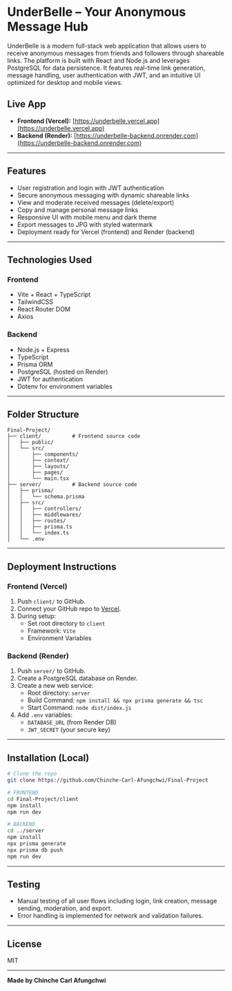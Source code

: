 
# UnderBelle – Your Anonymous Message Hub

UnderBelle is a modern full-stack web application that allows users to receive anonymous messages from friends and followers through shareable links. The platform is built with React and Node.js and leverages PostgreSQL for data persistence. It features real-time link generation, message handling, user authentication with JWT, and an intuitive UI optimized for desktop and mobile views.

## Live App

- **Frontend (Vercel):** [https://underbelle.vercel.app](https://underbelle.vercel.app)
- **Backend (Render):** [https://underbelle-backend.onrender.com](https://underbelle-backend.onrender.com)

---

## Features

- User registration and login with JWT authentication
- Secure anonymous messaging with dynamic shareable links
- View and moderate received messages (delete/export)
- Copy and manage personal message links
- Responsive UI with mobile menu and dark theme
- Export messages to JPG with styled watermark
- Deployment ready for Vercel (frontend) and Render (backend)

---

## Technologies Used

### Frontend
- Vite + React + TypeScript
- TailwindCSS
- React Router DOM
- Axios

### Backend
- Node.js + Express
- TypeScript
- Prisma ORM
- PostgreSQL (hosted on Render)
- JWT for authentication
- Dotenv for environment variables

---

##  Folder Structure

```
Final-Project/
├── client/          # Frontend source code
│   ├── public/
│   └── src/
│       ├── components/
│       ├── context/
│       ├── layouts/
│       ├── pages/
│       └── main.tsx
├── server/          # Backend source code
│   ├── prisma/
│   │   └── schema.prisma
│   ├── src/
│   │   ├── controllers/
│   │   ├── middlewares/
│   │   ├── routes/
│   │   ├── prisma.ts
│   │   └── index.ts
│   └── .env
```

---

## Deployment Instructions

### Frontend (Vercel)
1. Push `client/` to GitHub.
2. Connect your GitHub repo to [Vercel](https://vercel.com).
3. During setup:
   - Set root directory to `client`
   - Framework: `Vite`
   - Environment Variables 

### Backend (Render)
1. Push `server/` to GitHub.
2. Create a PostgreSQL database on Render.
3. Create a new web service:
   - Root directory: `server`
   - Build Command: `npm install && npx prisma generate && tsc`
   - Start Command: `node dist/index.js`
4. Add `.env` variables:
   - `DATABASE_URL` (from Render DB)
   - `JWT_SECRET` (your secure key)

---

## Installation (Local)

```bash
# Clone the repo
git clone https://github.com/Chinche-Carl-Afungchwi/Final-Project

# FRONTEND
cd Final-Project/client
npm install
npm run dev

# BACKEND
cd ../server
npm install
npx prisma generate
npx prisma db push
npm run dev
```

---

##  Testing

- Manual testing of all user flows including login, link creation, message sending, moderation, and export.
- Error handling is implemented for network and validation failures.

---

##  License

MIT

---

**Made by Chinche Carl Afungchwi**
